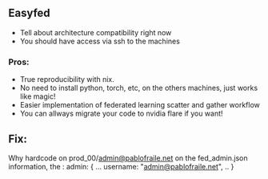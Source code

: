 ## Easyfed

- Tell about architecture compatibility right now
- You should have access via ssh to the machines


### Pros:
 - True reproducibility with nix.
 - No need to install python, torch, etc, on the others machines, just works like magic!
 - Easier implementation of federated learning scatter and gather workflow
 - You can allways migrate your code to nvidia flare if you want!

 ## Fix:

Why hardcode on prod\_00/admin@pablofraile.net on the fed\_admin.json information, the :
admin: {
    ...
    username: "admin@pablofraile.net",
    ..
}
